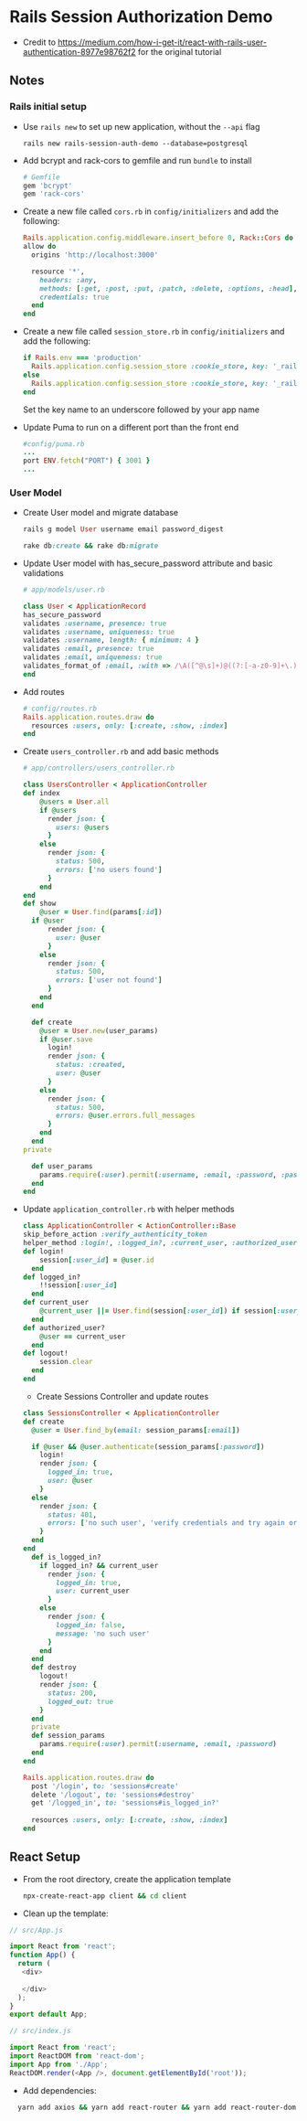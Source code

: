 # Rails Session Authorization Demo

- Credit to https://medium.com/how-i-get-it/react-with-rails-user-authentication-8977e98762f2 for the original tutorial

## Notes

### Rails initial setup

- Use `rails new` to set up new application, without the `--api` flag

  `rails new rails-session-auth-demo --database=postgresql`

- Add bcrypt and rack-cors to gemfile and run `bundle` to install

  ```ruby
  # Gemfile
  gem 'bcrypt'
  gem 'rack-cors'
  ```

- Create a new file called `cors.rb` in `config/initializers` and add the following:

  ```ruby
  Rails.application.config.middleware.insert_before 0, Rack::Cors do
  allow do
    origins 'http://localhost:3000'

    resource '*',
      headers: :any,
      methods: [:get, :post, :put, :patch, :delete, :options, :head],
      credentials: true
    end
  end
  ```

- Create a new file called `session_store.rb` in `config/initializers` and add the following:

  ```ruby
  if Rails.env === 'production'
    Rails.application.config.session_store :cookie_store, key: '_rails-session-auth-demo', domain: 'your-frontend-domain'
  else
    Rails.application.config.session_store :cookie_store, key: '_rails-session-auth-demo'
  end
  ```

  Set the key name to an underscore followed by your app name

- Update Puma to run on a different port than the front end

  ```ruby
  #config/puma.rb
  ...
  port ENV.fetch("PORT") { 3001 }
  ...
  ```

### User Model

- Create User model and migrate database

  ```ruby
  rails g model User username email password_digest

  rake db:create && rake db:migrate
  ```

- Update User model with has_secure_password attribute and basic validations

  ```ruby
  # app/models/user.rb

  class User < ApplicationRecord
  has_secure_password
  validates :username, presence: true
  validates :username, uniqueness: true
  validates :username, length: { minimum: 4 }
  validates :email, presence: true
  validates :email, uniqueness: true
  validates_format_of :email, :with => /\A([^@\s]+)@((?:[-a-z0-9]+\.)+[a-z]{2,})\z/i
  end
  ```

- Add routes

  ```ruby
  # config/routes.rb
  Rails.application.routes.draw do
    resources :users, only: [:create, :show, :index]
  end
  ```

- Create `users_controller.rb` and add basic methods

  ```ruby
  # app/controllers/users_controller.rb

  class UsersController < ApplicationController
  def index
      @users = User.all
      if @users
        render json: {
          users: @users
        }
      else
        render json: {
          status: 500,
          errors: ['no users found']
        }
      end
  end
  def show
      @user = User.find(params[:id])
    if @user
        render json: {
          user: @user
        }
      else
        render json: {
          status: 500,
          errors: ['user not found']
        }
      end
    end

    def create
      @user = User.new(user_params)
      if @user.save
        login!
        render json: {
          status: :created,
          user: @user
        }
      else
        render json: {
          status: 500,
          errors: @user.errors.full_messages
        }
      end
    end
  private

    def user_params
      params.require(:user).permit(:username, :email, :password, :password_confirmation)
    end
  end
  ```

- Update `application_controller.rb` with helper methods

  ```ruby
  class ApplicationController < ActionController::Base
  skip_before_action :verify_authenticity_token
  helper_method :login!, :logged_in?, :current_user, :authorized_user?, :logout!
  def login!
      session[:user_id] = @user.id
    end
  def logged_in?
      !!session[:user_id]
    end
  def current_user
      @current_user ||= User.find(session[:user_id]) if session[:user_id]
    end
  def authorized_user?
      @user == current_user
    end
  def logout!
      session.clear
    end
  end
  ```

  - Create Sessions Controller and update routes

  ```ruby
  class SessionsController < ApplicationController
  def create
    @user = User.find_by(email: session_params[:email])

    if @user && @user.authenticate(session_params[:password])
      login!
      render json: {
        logged_in: true,
        user: @user
      }
    else
      render json: {
        status: 401,
        errors: ['no such user', 'verify credentials and try again or signup']
      }
    end
  end
    def is_logged_in?
      if logged_in? && current_user
        render json: {
          logged_in: true,
          user: current_user
        }
      else
        render json: {
          logged_in: false,
          message: 'no such user'
        }
      end
    end
    def destroy
      logout!
      render json: {
        status: 200,
        logged_out: true
      }
    end
    private
    def session_params
      params.require(:user).permit(:username, :email, :password)
    end
  end
  ```

  ```ruby
  Rails.application.routes.draw do
    post '/login', to: 'sessions#create'
    delete '/logout', to: 'sessions#destroy'
    get '/logged_in', to: 'sessions#is_logged_in?'
    
    resources :users, only: [:create, :show, :index]
  end
  ```

## React Setup

- From the root directory, create the application template

  ```bash
  npx-create-react-app client && cd client
  ```

- Clean up the template:

```js
// src/App.js

import React from 'react';
function App() {
  return (
   <div>
     
   </div>
  );
}
export default App;
```

```js
// src/index.js

import React from 'react';
import ReactDOM from 'react-dom';
import App from './App';
ReactDOM.render(<App />, document.getElementById('root'));
```

- Add dependencies:

```bash
  yarn add axios && yarn add react-router && yarn add react-router-dom
```

